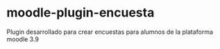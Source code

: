 # moodle-plugin-encuesta
Plugin desarrollado para crear encuestas para alumnos de la plataforma moodle 3.9
